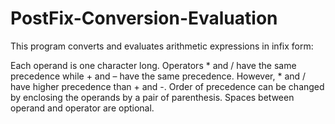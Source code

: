 # PostFix-Conversion-Evaluation

This program converts and evaluates arithmetic expressions in infix form:

Each operand is one character long. Operators * and / have the same precedence while + and – have the same precedence. However, * and / have higher precedence than + and -. Order of precedence can be changed by enclosing the operands by a pair of parenthesis. Spaces between operand and operator are optional.

